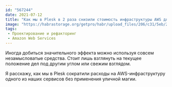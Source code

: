 ```yaml
---
id: "567244"
date: 2021-07-12
title: "Как мы в Plesk в 2 раза снизили стоимость инфраструктуры AWS для нагруженного сервиса"
image: "https://habrastorage.org/getpro/habr/upload_files/206/c31/5eb/206c315ebd92d7a5d80a2db6750ae998.png"
tags:
 - Проектирование и рефакторинг
 - Amazon Web Services
---
```


Иногда добиться значительного эффекта можно используя совсем незамысловатые средства. Стоит лишь взглянуть
на&nbsp;текущее положение дел под другим углом или свежим взглядом.

Я&nbsp;расскажу, как мы&nbsp;в&nbsp;Plesk сократили расходы на&nbsp;AWS-инфраструктуру одного из&nbsp;наших сервисов
без применения уличной магии.
